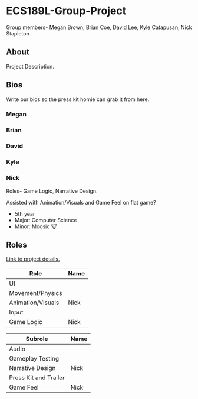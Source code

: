 # ECS189L-Group-Project
Group members- Megan Brown, Brian Coe, David Lee, Kyle Catapusan, Nick Stapleton

## About ##
Project Description.

## Bios ##
Write our bios so the press kit homie can grab it from here. 

### Megan ###

### Brian ###

### David ###

### Kyle ###

### Nick ###
Roles- Game Logic, Narrative Design.

Assisted with Animation/Visuals and Game Feel on flat game?

* 5th year
* Major: Computer Science
* Minor: Moosic 🐮

## Roles ##
[Link to project details.](https://github.com/dr-jam/ECS189L/blob/master/GameProject.md)

| Role | Name |
| ---- | ---- |
| UI | |
| Movement/Physics | |
| Animation/Visuals | Nick |
| Input | |
| Game Logic | Nick |

| Subrole | Name | 
| ------- | ---- |
| Audio | | Megan |
| Gameplay Testing | | 
| Narrative Design | Nick |
| Press Kit and Trailer | | 
| Game Feel | Nick |
